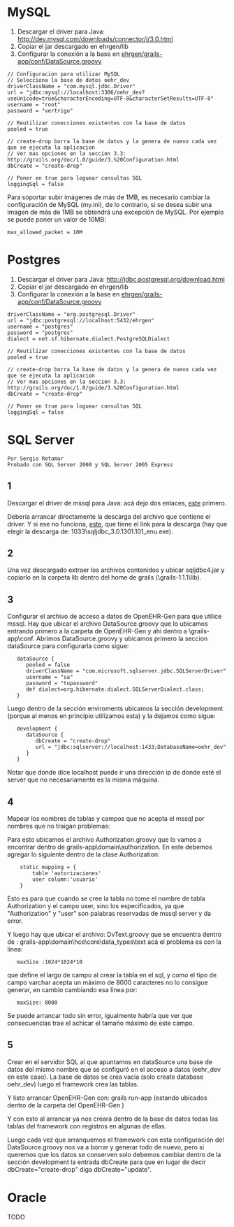 # MySQL #

  1. Descargar el driver para Java: http://dev.mysql.com/downloads/connector/j/3.0.html
  1. Copiar el jar descargado en ehrgen/lib
  1. Configurar la conexión a la base en [ehrgen/grails-app/conf/DataSource.groovy](https://code.google.com/p/open-ehr-gen-framework/source/browse/trunk/ehrgen/grails-app/conf/DataSource.groovy)

```
// Configuracion para utilizar MySQL
// Selecciona la base de datos oehr_dev
driverClassName = "com.mysql.jdbc.Driver"
url = "jdbc:mysql://localhost:3306/oehr_dev?useUnicode=true&characterEncoding=UTF-8&characterSetResults=UTF-8"
username = "root"
password = "vertrigo"

// Reutilizar conecciones existentes con la base de datos 
pooled = true
         
// create-drop borra la base de datos y la genera de nuevo cada vez que se ejecuta la aplicacion
// Ver mas opciones en la seccion 3.3: http://grails.org/doc/1.0/guide/3.%20Configuration.html
dbCreate = "create-drop"
         
// Poner en true para loguear consultas SQL
loggingSql = false
```

Para soportar subir imágenes de más de 1MB, es necesario cambiar la configuración de MySQL (my.ini), de lo contrario, si se desea subir una imagen de más de 1MB se obtendrá una excepción de MySQL. Por ejemplo se puede poner un valor de 10MB:

```
max_allowed_packet = 10M
```


# Postgres #

  1. Descargar el driver para Java: http://jdbc.postgresql.org/download.html
  1. Copiar el jar descargado en ehrgen/lib
  1. Configurar la conexión a la base en [ehrgen/grails-app/conf/DataSource.groovy](https://code.google.com/p/open-ehr-gen-framework/source/browse/trunk/ehrgen/grails-app/conf/DataSource.groovy)

```
driverClassName = "org.postgresql.Driver"
url = "jdbc:postgresql://localhost:5432/ehrgen"
username = "postgres"
password = "postgres"
dialect = net.sf.hibernate.dialect.PostgreSQLDialect

// Reutilizar conecciones existentes con la base de datos 
pooled = true
         
// create-drop borra la base de datos y la genera de nuevo cada vez que se ejecuta la aplicacion
// Ver mas opciones en la seccion 3.3: http://grails.org/doc/1.0/guide/3.%20Configuration.html
dbCreate = "create-drop"
         
// Poner en true para loguear consultas SQL
loggingSql = false
```


# SQL Server #

```
Por Sergio Retamar
Probado con SQL Server 2000 y SQL Server 2005 Express
```

## 1 ##

Descargar el driver  de mssql  para Java: acá dejo dos enlaces,
[este](http://www.google.com/url?q=http://www.microsoft.com/downloads/info.aspx%3Fna%3D46%26SrcFamilyId%3DA737000D-68D0-4531-B65D-DA0F2A735707%26SrcDisplayLang%3Den%26u%3Dhttp%253a%252f%252fdownload.microsoft.com%252fdownload%252fD%252f6%252fA%252fD6A241AC-433E-4CD2-A1CE-50177E8428F0%252f1033%252fsqljdbc_3.0.1301.101_enu.exe&ei=9BRUTZ2DJ8O78gbCsNj_CA&sa=X&oi=unauthorizedredirect&ct=targetlink&ust=1297357820642607&usg=AFQjCNFDVPU-n3E-hRQ9dD-xzAXxknoSbQ) primero.

Debería arrancar directamente la descarga del archivo que contiene el
driver. Y si ese no funciona, [este](http://www.google.com/url?q=http://www.microsoft.com/downloads/en/details.aspx%3FFamilyID%3D%2520a737000d-68d0-4531-b65d-da0f2a735707%26displaylang%3Den&ei=IhVUTbntI4H-8AaHtsSICQ&sa=X&oi=unauthorizedredirect&ct=targetlink&ust=1297357866590492&usg=AFQjCNGVcLyFxQgvRIaBTFuv_5J4gFo8lQ), que tiene el link para la descarga (hay que elegir la descarga de:
1033\sqljdbc\_3.0.1301.101\_enu.exe).


## 2 ##

Una vez descargado extraer los archivos contenidos y ubicar sqljdbc4.jar y copiarlo en la carpeta lib dentro del home de grails
(\grails-1.1.1\lib).


## 3 ##

Configurar el archivo de acceso a datos de OpenEHR-Gen  para que
utilice mssql. Hay que ubicar el archivo DataSource.groovy  que  lo ubicamos entrando primero a la carpeta de OpenEHR-Gen y ahi dentro a  \grails-app\conf. Abrimos DataSource.groovy  y ubicamos primero la seccion dataSource para configurarla como sigue:

```
   dataSource {
      pooled = false
      driverClassName = "com.microsoft.sqlserver.jdbc.SQLServerDriver"
      username = "sa"
      password = "tupassword"
      def dialect=org.hibernate.dialect.SQLServerDialect.class;
   }

```

Luego dentro de la sección enviroments ubicamos la sección development
(porque al menos en principio utilizamos esta) y la dejamos como sigue:

```
   development {
      dataSource {
         dbCreate = "create-drop"
         url = "jdbc:sqlserver://localhost:1433;DatabaseName=oehr_dev"
      }
   }
```

Notar que donde dice localhost puede ir una dirección ip de donde esté
el server que no necesariamente es la misma máquina.


## 4 ##

Mapear los nombres de tablas y campos que no acepta el mssql por
nombres que no traigan problemas:

Para esto ubicamos el archivo Authorization.groovy que lo vamos a
encontrar dentro de grails-app\domain\authorization. En este debemos agregar lo siguiente dentro de la clase Authorization:

```
    static mapping = {
        table 'autorizaciones'
        user column:'usuario'
    }
```

Esto es para que cuando se cree la tabla no tome el nombre de tabla
Authorization y el campo user, sino los especificados, ya que
"Authorization" y "user" son palabras reservadas de mssql server y da
error.

Y luego hay que ubicar el archivo: DvText.groovy que se encuentra
dentro de : grails-app\domain\hce\core\data\_types\text
acá el problema es con la línea:

```
   maxSize :1024*1024*10
```

que define el largo de campo al crear la tabla en el sql, y como el
tipo de campo varchar acepta un máximo de 8000 caracteres no lo
consigue generar, en cambio  cambiando esa línea por:

```
   maxSize: 8000
```

Se puede arrancar todo sin error, igualmente habría que ver que consecuencias trae el achicar el tamaño máximo de este campo.


## 5 ##

Crear en el servidor SQL al que apuntamos en dataSource una base
de datos del mismo nombre que se configuró en el acceso a datos (oehr\_dev en este caso). La base de datos se crea vacía (solo create
database oehr\_dev) luego el framework crea las tablas.

Y listo arrancar OpenEHR-Gen con: grails run-app (estando ubicados dentro de la carpeta del OpenEHR-Gen )

Y con esto al arrancar ya nos creará dentro de la base de datos todas
las tablas del framework con registros en algunas de ellas.

Luego cada vez que arranquemos el framework con esta configuración del
DataSource.groovy nos va a borrar y generar todo de nuevo, pero si
queremos que los datos se conserven solo debemos cambiar dentro de la
sección development la entrada dbCreate para que en lugar de decir dbCreate="create-drop" diga dbCreate="update".



# Oracle #

TODO